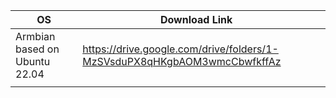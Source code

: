 | OS                            | Download Link                                                            |   |
|-------------------------------|--------------------------------------------------------------------------|---|
| Armbian based on Ubuntu 22.04 | https://drive.google.com/drive/folders/1-MzSVsduPX8qHKgbAOM3wmcCbwfkffAz |   |
|                               |                                                                          |   |
